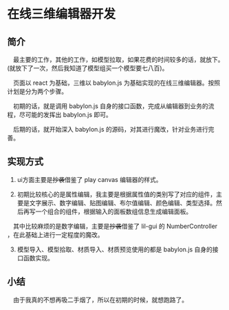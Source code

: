# 在线三维编辑器开发

## 简介

&emsp;最主要的工作，其他的工作，如模型拉取，如果花费的时间较多的话，就放下。(就放下了一次，然后我知道了模型组买一个模型要七八百)。

&emsp;页面以 react 为基础，三维以 babylon.js 为基础实现的在线三维编辑器。按照计划是分为两个步骤。

&emsp;初期的话，就是调用 babylon.js 自身的接口函数，完成从编辑器到业务的流程，尽可能的发挥出 babylon.js 即可。

&emsp;后期的话，就开始深入 babylon.js 的源码，对其进行魔改，针对业务进行完善。

## 实现方式

1. ui方面主要是~~抄袭~~借鉴了 play canvas 编辑器的样式。

2. 初期比较核心的是属性编辑，我主要是根据属性值的类别写了对应的组件，主要是文字展示、数字编辑、贴图编辑、布尔值编辑、颜色编辑、类型选择。然后再写一个组合的组件，根据输入的面板数组信息生成编辑面板。

&emsp;其中比较麻烦的是数字编辑，主要是~~抄袭~~借鉴了 lil-gui 的 NumberController ，在此基础上进行一定程度的魔改。

3. 模型导入、模型拾取、材质导入、材质预览使用的都是 babylon.js 自身的接口函数实现。

## 小结

&emsp;由于我真的不想再吸二手烟了，所以在初期的时候，就想跑路了。


